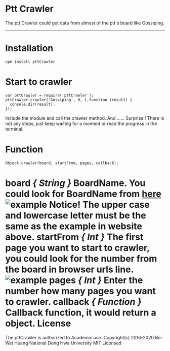 Ptt Crawler
===================
The ptt Crawler could get data from almost of the ptt's board like Gossiping.

----------
Installation
===================

    npm install pttCrawler

Start to crawler
===================

    var pttCrawler = require('pttCrawler');
    pttCrawler.crawler('Gossiping', 0, 1,function (result) {
      console.dir(result);
    });
Include the module and call the crawler method.
And ......
Surprise!!  There is not any steps, just keep waiting for a moment or read the progress in the terminal.

Function
===================

    Object.crawler(board, startFrom, pages, callback);

**board *{ String }***
BoardName.
You could look for BoardName from [here](https://www.ptt.cc/hotboard.html)
![example](http://i.imgur.com/O3vl8Ti.png)
Notice! The upper case and lowercase letter must be the same as the example in website above.
**startFrom *{ Int }***
The first page you want to start to crawler, you could look for the number from the board in browser urls line.
![example](http://i.imgur.com/ggXUeq4.png)
**pages *{ Int }***
Enter the number how many pages you want to crawler.
**callback *{ Function }***
Callback function, it would return a object.
License
===================
The pttCrawler is authorized to Academic use.
Copyright(c) 2016-2020 Bo-Wei Huang
National Dong Hwa University
MIT Licensed
